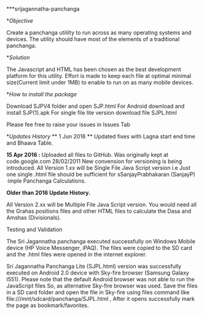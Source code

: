 ***srijagannatha-panchanga

**Objective*

Create a panchanga utililty to run across as many operating systems and devices. The utility should have most of the elements of a traditional panchanga.

**Solution*

The Javascript and HTML has been chosen as the best development platform for this utility. Effort is made to keep each file at optimal minimal size(Current limit under 1MB) to enable to run on as many mobile devices.

**How to install the package*

 Download SJPV4 folder and open SJP.html
 For Android download and install SJP(1).apk
 For single file lite version download file SJPL.html

Please fee free to raise your issues in Issues Tab

**Updates History*
** 1 Jun 2016 ** Updated fixes with Lagna start end time and Bhaava Table.

**15 Apr 2016 :** Uploaded all files to GitHub. Was originally kept at code.google.com
28/02/2011 New convension for versioning is being introduced. All Version 1.xx will be Single File Java Script version i.e Just one single .html file should be sufficient for sSanjayPrabhakaran (SanjayP) ·imple Panchanga Calculations.


**Older than 2016 Update History.**

All Version 2.xx will be Multiple File Java Script version. You would need all the Grahas positions files and other HTML files to calculate the Dasa and Amshas (Divisionals).

Testing and Validation

The Sri Jagannatha panchanga executed successfully on Windows Mobile device (HP Voice Messenger, iPAQ). The files were copied to the SD card and the .html files were opened in the internet explorer.

Sri Jagannatha Panchanga Lite (SJPL.html) version was successfully executed on Android 2.0 device with Sky-fire browser (Samsung Galaxy I551). Please note that the default Android browser was not able to run the JavaScript files So, as alternative Sky-fire browser was used. Save the files in a SD card folder and open the file in Sky-fire using files command like file:///mnt/sdcard/panchanga/SJPL.html , After it opens successfully mark the page as bookmark/favorites.
